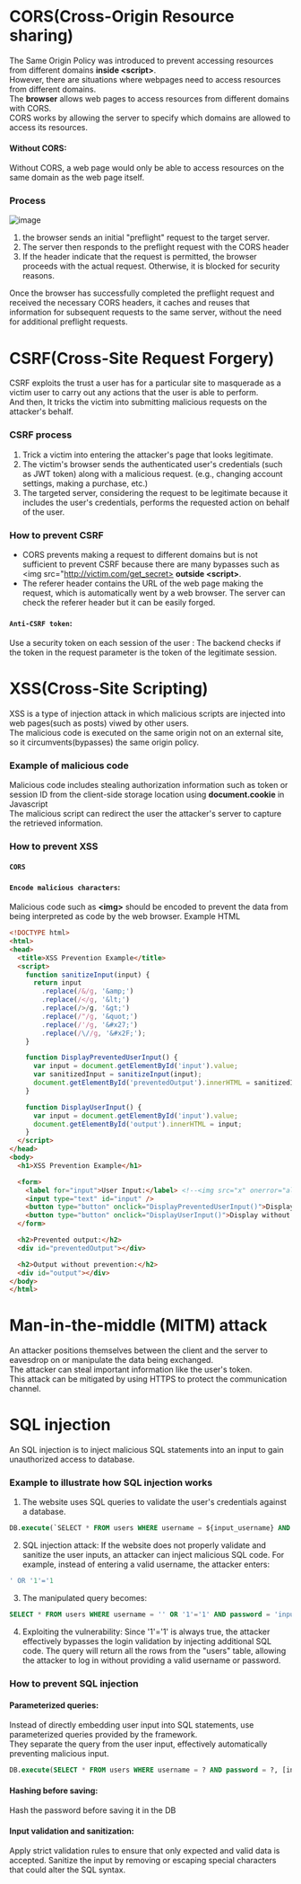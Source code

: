 # CORS(Cross-Origin Resource sharing)
The Same Origin Policy was introduced to prevent accessing resources from different domains **inside \<script>**.<br>
However, there are situations where webpages need to access resources from different domains.<br>
The **browser** allows web pages to access resources from different domains with CORS.<br>
CORS works by allowing the server to specify which domains are allowed to access its resources.<br>
#### Without CORS:
Without CORS, a web page would only be able to access resources on the same domain as the web page itself.<br>

### Process
![image](https://user-images.githubusercontent.com/67142421/183492714-17a6d283-1c28-4377-9a5b-0b3de112ec1a.png)
1. the browser sends an initial "preflight" request to the target server.
2. The server then responds to the preflight request with the CORS header
3. If the header indicate that the request is permitted, the browser proceeds with the actual request. Otherwise, it is blocked for security reasons.

Once the browser has successfully completed the preflight request and received the necessary CORS headers, it caches and reuses that information for subsequent requests to the same server, without the need for additional preflight requests.

# CSRF(Cross-Site Request Forgery)
CSRF exploits the trust a user has for a particular site to masquerade as a victim user to carry out any actions that the user is able to perform.<br>
And then, It tricks the victim into submitting malicious requests on the attacker's behalf.
### CSRF process
1. Trick a victim into entering the attacker's page that looks legitimate.
2. The victim's browser sends the authenticated user's credentials (such as JWT token) along with a malicious request. (e.g., changing account settings, making a purchase, etc.)
3. The targeted server, considering the request to be legitimate because it includes the user's credentials, performs the requested action on behalf of the user.
### How to prevent CSRF
- CORS prevents making a request to different domains but is not sufficient to prevent CSRF because there are many bypasses such as \<img src="http://victim.com/get_secret> **outside \<script>**.<br>
- The referer header contains the URL of the web page making the request, which is automatically went by a web browser. The server can check the referer header but it can be easily forged.
#### `Anti-CSRF token`:
Use a security token on each session of the user : The backend checks if the token in the request parameter is the token of the legitimate session.

# XSS(Cross-Site Scripting)
XSS is a type of injection attack in which malicious scripts are injected into web pages(such as posts) viwed by other users.<br>
The malicious code is executed on the same origin not on an external site, so it circumvents(bypasses) the same origin policy.<br>
### Example of malicious code
Malicious code includes stealing authorization information such as token or session ID from the client-side storage location using **document.cookie** in Javascript<br>
The malicious script can redirect the user the attacker's server to capture the retrieved information.<br>

### How to prevent XSS
#### `CORS`
#### `Encode malicious characters`:
Malicious code such as **<**img**>** should be encoded to prevent the data from being interpreted as code by the web browser.
Example HTML
~~~html
<!DOCTYPE html>
<html>
<head>
  <title>XSS Prevention Example</title>
  <script>
    function sanitizeInput(input) {
      return input
        .replace(/&/g, '&amp;')
        .replace(/</g, '&lt;')
        .replace(/>/g, '&gt;')
        .replace(/"/g, '&quot;')
        .replace(/'/g, '&#x27;')
        .replace(/\//g, '&#x2F;');
    }

    function DisplayPreventedUserInput() {
      var input = document.getElementById('input').value;
      var sanitizedInput = sanitizeInput(input);
      document.getElementById('preventedOutput').innerHTML = sanitizedInput;
    }

    function DisplayUserInput() {
      var input = document.getElementById('input').value;
      document.getElementById('output').innerHTML = input;
    }
  </script>
</head>
<body>
  <h1>XSS Prevention Example</h1>

  <form>
    <label for="input">User Input:</label> <!--<img src="x" onerror="alert('XSS Attack!')">-->
    <input type="text" id="input" />
    <button type="button" onclick="DisplayPreventedUserInput()">Display</button>
    <button type="button" onclick="DisplayUserInput()">Display without prevention</button>
  </form>

  <h2>Prevented output:</h2>
  <div id="preventedOutput"></div>

  <h2>Output without prevention:</h2>
  <div id="output"></div>
</body>
</html>
~~~
  
# Man-in-the-middle (MITM) attack
An attacker positions themselves between the client and the server to eavesdrop on or manipulate the data being exchanged.<br>
The attacker can steal important information like the user's token.<br>
This attack can be mitigated by using HTTPS to protect the communication channel.<br>

# SQL injection
An SQL injection is to inject malicious SQL statements into an input to gain unauthorized access to database.
### Example to illustrate how SQL injection works
1. The website uses SQL queries to validate the user's credentials against a database.
~~~sql
DB.execute(`SELECT * FROM users WHERE username = ${input_username} AND password = ${input_password}`);
~~~
2. SQL injection attack:
If the website does not properly validate and sanitize the user inputs, an attacker can inject malicious SQL code. For example, instead of entering a valid username, the attacker enters:
~~~sql
' OR '1'='1
~~~
3. The manipulated query becomes:
~~~sql
SELECT * FROM users WHERE username = '' OR '1'='1' AND password = 'input_password';
~~~

4. Exploiting the vulnerability:
Since '1'='1' is always true, the attacker effectively bypasses the login validation by injecting additional SQL code. The query will return all the rows from the "users" table, allowing the attacker to log in without providing a valid username or password.

### How to prevent SQL injection
#### Parameterized queries:
Instead of directly embedding user input into SQL statements, use parameterized queries provided by the framework.<br>
They separate the query from the user input, effectively automatically preventing malicious input.<br>
~~~sql
DB.execute(SELECT * FROM users WHERE username = ? AND password = ?, [input_username, input_password]);
~~~
#### Hashing before saving:
Hash the password before saving it in the DB
#### Input validation and sanitization:
Apply strict validation rules to ensure that only expected and valid data is accepted. Sanitize the input by removing or escaping special characters that could alter the SQL syntax.
